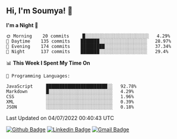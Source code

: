 ## Hi, I'm Soumya! 👋

<!--START_SECTION:waka-->
**I'm a Night 🦉** 

```text
🌞 Morning    20 commits     █░░░░░░░░░░░░░░░░░░░░░░░░   4.29% 
🌆 Daytime    135 commits    ███████░░░░░░░░░░░░░░░░░░   28.97% 
🌃 Evening    174 commits    █████████░░░░░░░░░░░░░░░░   37.34% 
🌙 Night      137 commits    ███████░░░░░░░░░░░░░░░░░░   29.4%

```


📊 **This Week I Spent My Time On** 

```text
💬 Programming Languages: 

JavaScript     ███████████████████████░░   92.78% 
Markdown       █░░░░░░░░░░░░░░░░░░░░░░░░   4.29% 
CSS            ░░░░░░░░░░░░░░░░░░░░░░░░░   1.96% 
XML            ░░░░░░░░░░░░░░░░░░░░░░░░░   0.39% 
JSON           ░░░░░░░░░░░░░░░░░░░░░░░░░   0.18%
```


 Last Updated on 04/07/2022 00:40:43 UTC
<!--END_SECTION:waka-->

[![Github Badge](https://img.shields.io/badge/-rubyruins-grey?style=for-the-badge&logo=github&logoColor=white&link=https://github.com/rubyruins/)](https://www.github.com/rubyruins/) 
[![Linkedin Badge](https://img.shields.io/badge/-Soumya%20Parekh-0072b1?style=for-the-badge&logo=Linkedin&logoColor=white&link=https://www.linkedin.com/in/Soumya-Parekh/)](https://www.linkedin.com/in/Soumya-Parekh/) 
[![Gmail Badge](https://img.shields.io/badge/-soumyaparekh.me@gmail.com-c14438?style=for-the-badge&logo=Gmail&logoColor=white&link=mailto:soumyaparekh.me@gmail.com)](mailto:soumyaparekh.me@gmail.com) 
